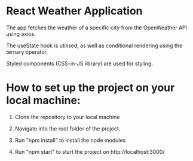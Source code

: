 # React Weather Application

The app fetches the weather of a specific city from the OpenWeather API using axios.

The useState hook is utilised, as well as conditional rendering using the ternary operator.

Styled components (CSS-in-JS library) are used for styling.

# How to set up the project on your local machine:

1. Clone the repository to your local machine

2. Navigate into the root folder of the project.

3. Run "npm install" to install the node modules

4. Run "npm start" to start the project on http://localhost:3000/
